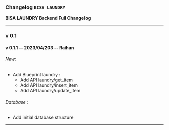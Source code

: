 ### Changelog `BISA LAUNDRY`
<b>BISA LAUNDRY Backend Full Changelog</b>

---

### v 0.1

#### v 0.1.1 -- 2023/04/203 -- Raihan
###### New:
* Add Blueprint laundry :
    * Add API laundry/get_item
    * Add API laundry/insert_item
    * Add API laundry/update_item

###### Database :
* Add initial database structure

---

